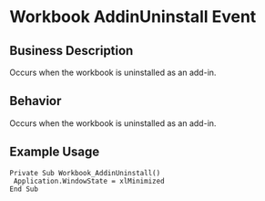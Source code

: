 # Workbook AddinUninstall Event

## Business Description
Occurs when the workbook is uninstalled as an add-in.

## Behavior
Occurs when the workbook is uninstalled as an add-in.

## Example Usage
```vba
Private Sub Workbook_AddinUninstall() 
 Application.WindowState = xlMinimized 
End Sub
```